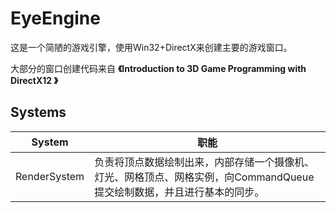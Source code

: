 ﻿# EyeEngine
这是一个简陋的游戏引擎，使用Win32+DirectX来创建主要的游戏窗口。

大部分的窗口创建代码来自 **《Introduction to 3D Game Programming with DirectX12 》**

## Systems
System  |   职能
--------|---------
RenderSystem    |   负责将顶点数据绘制出来，内部存储一个摄像机、灯光、网格顶点、网格实例，向CommandQueue提交绘制数据，并且进行基本的同步。

